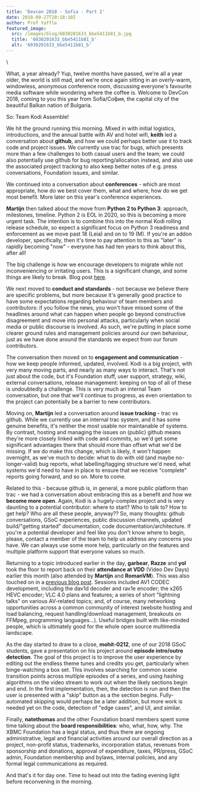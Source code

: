 ```yaml
---
title: 'Devcon 2018 - Sofia - Part I'
date: 2018-09-27T20:18:10Z
author: Prof Yaffle
featured_image:
  src: /images/blog/6030201633_bbe5411b81_b.jpg
  title: '6030201633_bbe5411b81_b'
  alt: '6030201633_bbe5411b81_b'
---
```

\

 What, a year already? Yup, twelve months have passed, we're all a year older, the world is still mad, and we're once again sitting in an overly-warm, windowless, anonymous conference room, discussing everyone's favourite media software while wondering where the coffee is. Welcome to DevCon 2018, coming to you this year from Sofia/Со́фия, the capital city of the beautiful Balkan nation of Bulgaria.

 So: Team Kodi Assemble!

 We hit the ground running this morning. Mixed in with initial logistics, introductions, and the annual battle with AV and hotel wifi, **keith** led a conversation about **github**, and how we could perhaps better use it to track code and project issues. We currently use trac for bugs, which presents more than a few challenges to both casual users and the team; we could also potentially use github for bug reporting/allocation instead, and also use the associated project tracking to also keep better notes of e.g. press conversations, Foundation issues, and similar.

 We continued into a conversation about **conferences** - which are most appropriate, how do we best cover them, what and where, how do we get most benefit. More later on this year's conference experiences.

 **Martijn** then talked about the move from **Python 2 to Python 3**: approach, milestones, timeline. Python 2 is EOL in 2020, so this is becoming a more urgent task. The intention is to combine this into the normal Kodi rolling release schedule, so expect a significant focus on Python 3 readiness and enforcement as we move past 18 (Leia) and on to 19 (M). If you're an addon developer, specifically, then it's time to pay attention to this as "later" is rapidly becoming "now" - everyone has had ten years to think about this, after all!

 The big challenge is how we encourage developers to migrate while not inconveniencing or irritating users. This is a significant change, and some things are likely to break. Blog post [here](https://kodi.tv/article/attention-addon-developers-migration-python-3).

 We next moved to **conduct and standards** - not because we believe there are specific problems, but more because it's generally good practice to have some expectations regarding behaviour of team members and contributors: if you follow the news, you won't have missed some of the headlines around what can happen when people go beyond constructive disagreement and move into personal attacks, particularly when social media or public discourse is involved. As such, we're putting in place some clearer ground rules and management policies around our own behaviour, just as we have done around the standards we expect from our forum contributors.

 The conversation then moved on to **engagement and communication** - how we keep people informed, updated, involved. Kodi is a big project, with very many moving parts, and nearly as many ways to interact. That's not just about the code, but it's Foundation stuff, user support, strategy, wiki, external conversations, release management: keeping on top of all of these is undoubtedly a challenge. This is very much an internal Team conversation, but one that we'll continue to progress, as even orientation to the project can potentially be a barrier to new contributors.

 Moving on, **Martijn** led a conversation around **issue tracking** - trac vs github. While we currently use an internal trac system, and it has some genuine benefits, it's neither the most usable nor maintanable of systems. By contrast, hosting and managing the issues on (public) github means they're more closely linked with code and commits, so we'd get some significant advantages there that should more than offset what we'd be missing. If we do make this change, which is likely, it won't happen overnight, as we've much to decide: what to do with old (and maybe no-longer-valid) bug reports, what labelling/tagging structure we'd need, what systems we'd need to have in place to ensure that we receive "complete" reports going forward, and so on. More to come.

 Related to this - because github is, in general, a more public platform than trac - we had a conversation about embracing this as a benefit and how we **become more open**. Again, Kodi is a hugely-complex project and is very daunting to a potential contributor: where to start? Who to talk to? How to get help? Who are all these people, anyway?? So, many thoughts: github conversations, GSoC experiences, public discussion channels, updated build/"getting started" documentation, code documentation/architecture. If you're a potential developer and feel like you don't know where to begin, please, contact a member of the team to help us address any concerns you have. We can always use some more help, particularly on the features and multiple platform support that everyone values so much.

 Returning to a topic introduced earlier in the day, **garbear**, **Razze** and **yol** took the floor to report back on their **attendance at VDD** (Video Dev Days) earlier this month (also attended by **Martijn** and **RomanVM**). This was also touched on in a [previous blog post](https://kodi.tv/article/attending-vdd-2018-10th-videolan-developer-days). Sessions included AV1 CODEC development, including the dav1d decoder and rav1e encoder; the x265 HEVC encoder; VLC 4.0 plans and features; a series of short "lightning talks" on various AV-related topics; and, of course, many networking opportunities across a common community of interest (website hosting and load balancing, request handling/download management, breakouts on FFMpeg, programming languages...). Useful bridges built with like-minded people, which is ultimately good for the whole open source multimedia landscape.

 As the day started to draw to a close, **mohit-0212**, one of our 2018 GSoC students, gave a presentation on his project around **episode intro/outro detection**. The goal of this project is to improve the user experience by editing out the endless theme tunes and credits you get, particularly when binge-watching a box set. This involves searching for common scene transition points across multiple episodes of a series, and using hashing algorithms on the video stream to work out when the likely sections begin and end. In the first implementation, then, the detection is run and then the user is presented with a "skip" button as a the section begins. Fully-automated skipping would perhaps be a later addition, but more work is needed yet on the code, detection of "edge cases", and UI, and similar.

 Finally, **natethomas** and the other Foundation board members spent some time talking about the **board responsibilities**: who, what, how, why. The XBMC Foundation has a legal status, and thus there are ongoing administrative, legal and financial activities around our overall direction as a project, non-profit status, trademarks, incorporation status, revenues from sponsorship and donations, approval of expenditure, taxes, PR/press, GSoC admin, Foundation membership and bylaws, internal policies, and any formal legal communications as required.

 And that's it for day one. Time to head out into the fading evening light before reconvening in the morning.

 